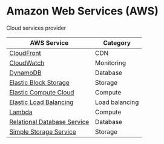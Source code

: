 # Amazon Web Services (AWS)

Cloud services provider

| AWS Service | Category |
| ----------- | -------- |
| [CloudFront](cloudfront.md) | CDN |
| [CloudWatch](cloudwatch.md) | Monitoring |
| [DynamoDB](dynamodb.md) | Database |
| [Elastic Block Storage](ebs.md) | Storage |
| [Elastic Compute Cloud](ec2.md) | Compute |
| [Elastic Load Balancing](elb.md) | Load balancing |
| [Lambda](lambda.md) | Compute |
| [Relational Database Service](rds.md) | Database |
| [Simple Storage Service](s3.md) | Storage |
